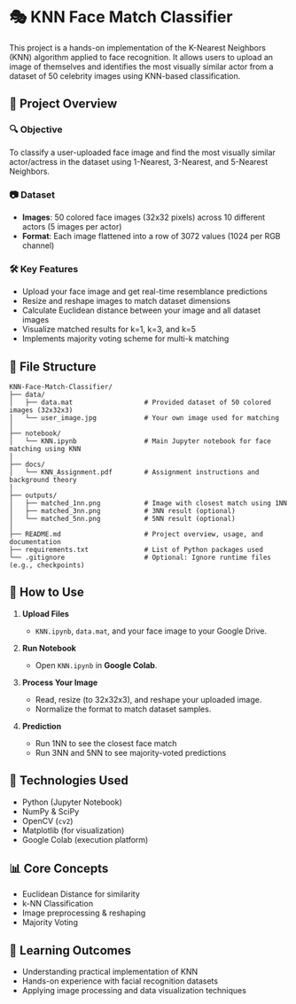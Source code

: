 
# 🎭 KNN Face Match Classifier

This project is a hands-on implementation of the K-Nearest Neighbors (KNN) algorithm applied to face recognition. It allows users to upload an image of themselves and identifies the most visually similar actor from a dataset of 50 celebrity images using KNN-based classification.

## 📌 Project Overview

### 🔍 Objective
To classify a user-uploaded face image and find the most visually similar actor/actress in the dataset using 1-Nearest, 3-Nearest, and 5-Nearest Neighbors.

### 📷 Dataset
- **Images**: 50 colored face images (32x32 pixels) across 10 different actors (5 images per actor)
- **Format**: Each image flattened into a row of 3072 values (1024 per RGB channel)

### 🛠 Key Features
- Upload your face image and get real-time resemblance predictions
- Resize and reshape images to match dataset dimensions
- Calculate Euclidean distance between your image and all dataset images
- Visualize matched results for k=1, k=3, and k=5
- Implements majority voting scheme for multi-k matching

## 📁 File Structure

```
KNN-Face-Match-Classifier/
├── data/
│   ├── data.mat                  # Provided dataset of 50 colored images (32x32x3)
│   └── user_image.jpg            # Your own image used for matching
│
├── notebook/
│   └── KNN.ipynb                 # Main Jupyter notebook for face matching using KNN
│
├── docs/
│   └── KNN_Assignment.pdf        # Assignment instructions and background theory
│
├── outputs/
│   ├── matched_1nn.png           # Image with closest match using 1NN
│   ├── matched_3nn.png           # 3NN result (optional)
│   └── matched_5nn.png           # 5NN result (optional)
│
├── README.md                     # Project overview, usage, and documentation
├── requirements.txt              # List of Python packages used
└── .gitignore                    # Optional: Ignore runtime files (e.g., checkpoints)
```

## 🚀 How to Use

1. **Upload Files**
   - `KNN.ipynb`, `data.mat`, and your face image to your Google Drive.

2. **Run Notebook**
   - Open `KNN.ipynb` in **Google Colab**.

3. **Process Your Image**
   - Read, resize (to 32x32x3), and reshape your uploaded image.
   - Normalize the format to match dataset samples.

4. **Prediction**
   - Run 1NN to see the closest face match
   - Run 3NN and 5NN to see majority-voted predictions

## 🧪 Technologies Used
- Python (Jupyter Notebook)
- NumPy & SciPy
- OpenCV (`cv2`)
- Matplotlib (for visualization)
- Google Colab (execution platform)

## 📊 Core Concepts
- Euclidean Distance for similarity
- k-NN Classification
- Image preprocessing & reshaping
- Majority Voting

## 🧠 Learning Outcomes
- Understanding practical implementation of KNN
- Hands-on experience with facial recognition datasets
- Applying image processing and data visualization techniques
